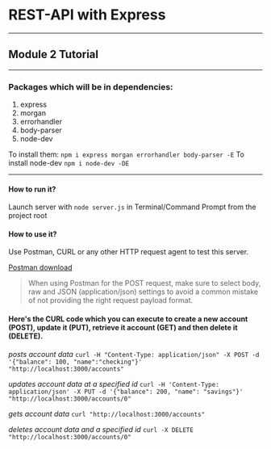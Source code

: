 # REST-API with Express
***
## Module 2 Tutorial
***
### Packages which will be in dependencies:

1. express 
2. morgan
3. errorhandler
4. body-parser
5. node-dev

To install them: `npm i express morgan errorhandler body-parser -E`
To install node-dev `npm i node-dev -DE`
***

#### How to run it?

Launch server with `node server.js` in Terminal/Command Prompt from the project root

#### How to use it?

Use Postman, CURL or any other HTTP request agent to test this server.

[Postman download](https://www.getpostman.com/apps)
> When using Postman for the POST request, make sure to select body, 
> raw and JSON (application/json) settings to avoid a common mistake 
> of not providing the right request payload format.

#### Here's the CURL code which you can execute to create a new account (POST), update it (PUT), retrieve it account (GET) and then delete it (DELETE).

*posts account data*
`curl -H "Content-Type: application/json" -X POST -d '{"balance": 100, "name":"checking"}'  "http://localhost:3000/accounts"`

*updates account data at a specified id*
`curl -H 'Content-Type: application/json' -X PUT -d '{"balance": 200, "name": "savings"}'  "http://localhost:3000/accounts/0"`

*gets account data*
`curl "http://localhost:3000/accounts"`

*deletes account data and a specified id*
`curl -X DELETE "http://localhost:3000/accounts/0"`